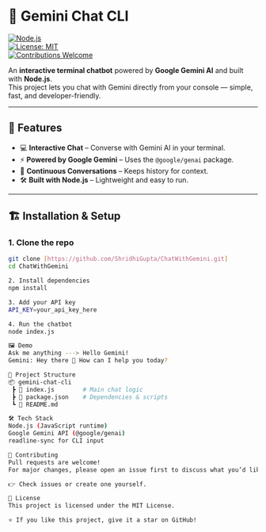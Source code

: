 # 💬 Gemini Chat CLI

[![Node.js](https://img.shields.io/badge/Node.js-18+-green.svg)](https://nodejs.org/)  
[![License: MIT](https://img.shields.io/badge/License-MIT-blue.svg)](LICENSE)  
[![Contributions Welcome](https://img.shields.io/badge/Contributions-Welcome-orange.svg)](../../issues)  

An **interactive terminal chatbot** powered by **Google Gemini AI** and built with **Node.js**.  
This project lets you chat with Gemini directly from your console — simple, fast, and developer-friendly.  

---

## 🚀 Features
- 💻 **Interactive Chat** – Converse with Gemini AI in your terminal.  
- ⚡ **Powered by Google Gemini** – Uses the `@google/genai` package.  
- 🔄 **Continuous Conversations** – Keeps history for context.  
- 🛠️ **Built with Node.js** – Lightweight and easy to run.  

---

## 🏗️ Installation & Setup

### 1. Clone the repo
```bash
git clone [https://github.com/ShridhiGupta/ChatWithGemini.git]
cd ChatWithGemini

2. Install dependencies
npm install

3. Add your API key
API_KEY=your_api_key_here

4. Run the chatbot
node index.js

🖼️ Demo
Ask me anything ---> Hello Gemini!
Gemini: Hey there 👋 How can I help you today?

📂 Project Structure
📦 gemini-chat-cli
 ┣ 📜 index.js        # Main chat logic
 ┣ 📜 package.json    # Dependencies & scripts
 ┗ 📜 README.md

🛠️ Tech Stack
Node.js (JavaScript runtime)
Google Gemini API (@google/genai)
readline-sync for CLI input

🤝 Contributing
Pull requests are welcome!
For major changes, please open an issue first to discuss what you’d like to improve.

👉 Check issues or create one yourself.

📜 License
This project is licensed under the MIT License.

⭐ If you like this project, give it a star on GitHub!
